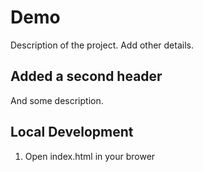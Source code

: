 # Demo
Description of the project.
Add other details.

## Added a second header
And some description.

## Local Development

1. Open index.html in your brower
